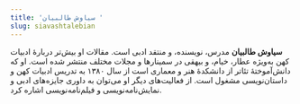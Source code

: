 ```yaml
---
title: 'سیاوش طالبیان '
slug: siavashtalebian
---
```


**سیاوش طالبیان** مدرس، نویسنده، و منتقد ادبی است. مقالات او بیش‌تر دربارۀ ادبیات کهن به‌ویژه عطار، خیام، و بیهقی در سمینارها و مجلات مختلف منتشر شده است. او که دانش‌آموختۀ تئاتر از دانشکدۀ هنر و معماری است از سال ۱۳۸۰ به تدریس ادبیات کهن و داستان‌نویسی مشغول است. از فعالیت‌های دیگر او می‌توان به داوری جایزه‌های ادبی و نمایش‌نامه‌نویسی و فیلم‌نامه‌نویسی اشاره کرد.
